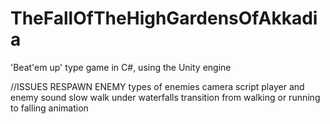 # TheFallOfTheHighGardensOfAkkadia
'Beat'em up' type game in C#, using the Unity engine 

//ISSUES
RESPAWN ENEMY
types of enemies
camera script 
player and enemy sound
slow walk under waterfalls
transition from walking or running to falling animation
